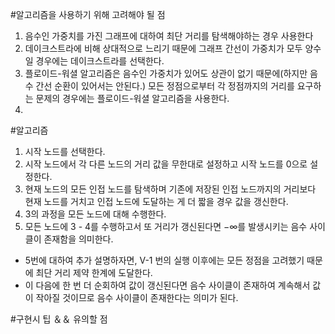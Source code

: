 #알고리즘을 사용하기 위해 고려해야 될 점
1. 음수인 가중치를 가진 그래프에 대하여 최단 거리를 탐색해야하는 경우 사용한다
2. 데이크스트라에 비해 상대적으로 느리기 때문에 그래프 간선이 가중치가 모두 양수일 경우에는 데이크스트라를 선택한다.
3. 플로이드-워셜 알고리즘은 음수인 가중치가 있어도 상관이 없기 때문에(하지만 음수 간선 순환이 있어서는 안된다.) 모든 정점으로부터 각 정점까지의 거리를 요구하는 문제의 경우에는 플로이드-워셜 알고리즘을 사용한다.
4. 

#알고리즘
1. 시작 노드를 선택한다.
2. 시작 노드에서 각 다른 노드의 거리 값을 무한대로 설정하고 시작 노드를 0으로 설정한다.
3. 현재 노드의 모든 인접 노드를 탐색하며 기존에 저장된 인접 노드까지의 거리보다 현재 노드를 거치고 인접 노드에 도달하는 게 더 짧을 경우 값을 갱신한다.
4. 3의 과정을 모든 노드에 대해 수행한다.
5. 모든 노드에 3 - 4를 수행하고서 또 거리가 갱신된다면 −∞를 발생시키는 음수 사이클이 존재함을 의미한다.
+ 5번에 대하여 추가 설명하자면, V-1 번의 실행 이후에는 모든 정점을 고려했기 때문에 최단 거리 제약 한계에 도달한다.
+ 이 다음에 한 번 더 순회하여 값이 갱신된다면 음수 사이클이 존재하여 계속해서 값이 작아질 것이므로 음수 사이클이 존재한다는 의미가 된다.

#구현시 팁 ＆＆ 유의할 점
